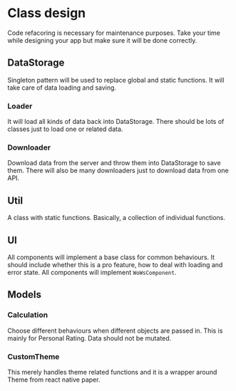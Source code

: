 # Class design
Code refacoring is necessary for maintenance purposes. Take your time while designing your app but make sure it will be done correctly.

## DataStorage
Singleton pattern will be used to replace global and static functions. 
It will take care of data loading and saving.

### Loader
It will load all kinds of data back into DataStorage. There should be lots of classes just to load one or related data.

### Downloader
Download data from the server and throw them into DataStorage to save them. There will also be many downloaders just to download data from one API.

## Util
A class with static functions. Basically, a collection of individual functions. 

## UI
All components will implement a base class for common behaviours. 
It should include whether this is a pro feature, how to deal with loading and error state. 
All components will implement `WoWsComponent`.

## Models
### Calculation
Choose different behaviours when different objects are passed in. 
This is mainly for Personal Rating. Data should not be mutated. 

### CustomTheme
This merely handles theme related functions and it is a wrapper around Theme from react native paper.

